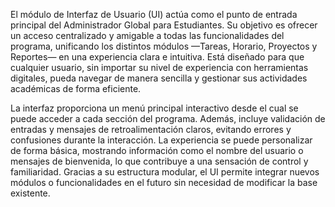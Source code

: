 El módulo de Interfaz de Usuario (UI) actúa como el punto de entrada principal del Administrador Global para Estudiantes. Su objetivo es ofrecer un acceso centralizado y amigable a todas las funcionalidades del programa, unificando los distintos módulos —Tareas, Horario, Proyectos y Reportes— en una experiencia clara e intuitiva. Está diseñado para que cualquier usuario, sin importar su nivel de experiencia con herramientas digitales, pueda navegar de manera sencilla y gestionar sus actividades académicas de forma eficiente.

La interfaz proporciona un menú principal interactivo desde el cual se puede acceder a cada sección del programa. Además, incluye validación de entradas y mensajes de retroalimentación claros, evitando errores y confusiones durante la interacción. La experiencia se puede personalizar de forma básica, mostrando información como el nombre del usuario o mensajes de bienvenida, lo que contribuye a una sensación de control y familiaridad. Gracias a su estructura modular, el UI permite integrar nuevos módulos o funcionalidades en el futuro sin necesidad de modificar la base existente.
